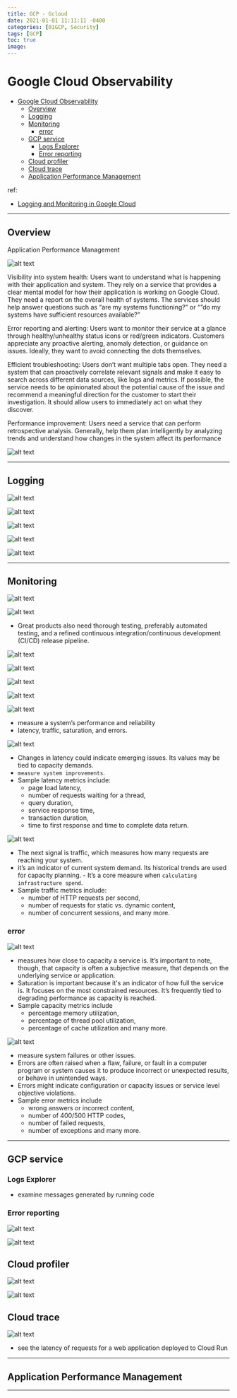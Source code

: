 ```yaml
---
title: GCP - Gcloud
date: 2021-01-01 11:11:11 -0400
categories: [01GCP, Security]
tags: [GCP]
toc: true
image:
---
```


# Google Cloud Observability

- [Google Cloud Observability](#google-cloud-observability)
  - [Overview](#overview)
  - [Logging](#logging)
  - [Monitoring](#monitoring)
    - [error](#error)
  - [GCP service](#gcp-service)
    - [Logs Explorer](#logs-explorer)
    - [Error reporting](#error-reporting)
  - [Cloud profiler](#cloud-profiler)
  - [Cloud trace](#cloud-trace)
  - [Application Performance Management](#application-performance-management)

ref:
- [Logging and Monitoring in Google Cloud]()

---

## Overview

Application Performance Management

![alt text](images/mcl6grha83.png)

Visibility into system health: Users want to understand what is happening with their application and system. They rely on a service that provides a clear mental model for how their application is working on Google Cloud. They need a report on the overall health of systems. The services should help answer questions such as “are my systems functioning?” or “”do my systems have sufficient resources available?”

Error reporting and alerting: Users want to monitor their service at a glance through healthy/unhealthy status icons or red/green indicators. Customers appreciate any proactive alerting, anomaly detection, or guidance on issues. Ideally, they want to avoid connecting the dots themselves.

Efficient troubleshooting: Users don’t want multiple tabs open. They need a system that can proactively correlate relevant signals and make it easy to search across different data sources, like logs and metrics. If possible, the service needs to be opinionated about the potential cause of the issue and recommend a meaningful direction for the customer to start their investigation. It should allow users to immediately act on what they discover.

Performance improvement: Users need a service that can perform retrospective analysis. Generally, help them plan intelligently by analyzing trends and understand how changes in the system affect its performance

![alt text](images/mcl6grhb23.png)


---

## Logging

![alt text](images/mcl6grhc72.png)

![alt text](images/mcl6grhc09.png)

![alt text](images/mcl6grhc22.png)

![alt text](images/mcl6grhc11.png)

![alt text](images/mcl6grhd54.png)

---

## Monitoring

![alt text](images/mcl6grhd68.png)


![alt text](images/mcl6grhd26.png)

- Great products also need thorough testing, preferably automated testing, and a refined continuous integration/continuous development (CI/CD) release pipeline.

![alt text](images/mcl6grhd87.png)

![alt text](images/mcl6grhd69.png)


![alt text](images/mcl6grhe88.png)

![alt text](images/mcl6grhe68.png)


![alt text](images/mcl6grhf84.png)

- measure a system’s performance and reliability
- latency, traffic, saturation, and errors.

![alt text](images/mcl6grhf61.png)

- Changes in latency could indicate emerging issues. Its values may be tied to capacity demands.
- `measure system improvements`.
- Sample latency metrics include:
  - page load latency,
  - number of requests waiting for a thread,
  - query duration,
  - service response time,
  - transaction duration,
  - time to first response and time to complete data return.

![alt text](images/mcl6grhf21.png)

- The next signal is traffic, which measures how many requests are reaching your system.
- it’s an indicator of current system demand. Its historical trends are used for capacity planning. - It’s a core measure when `calculating infrastructure spend`.
- Sample traffic metrics include:
  - number of HTTP requests per second,
  - number of requests for static vs. dynamic content,
  - number of concurrent sessions, and many more.

### error

![alt text](images/mcl6grhf21.png)

- measures how close to capacity a service is. It’s important to note, though, that capacity is often a subjective measure, that depends on the underlying service or application.
- Saturation is important because it's an indicator of how full the service is. It focuses on the most constrained resources. It’s frequently tied to degrading performance as capacity is reached.
- Sample capacity metrics include
  - percentage memory utilization,
  - percentage of thread pool utilization,
  - percentage of cache utilization and many more.

![alt text](images/mcl6grhg97.png)

- measure system failures or other issues.
- Errors are often raised when a flaw, failure, or fault in a computer program or system causes it to produce incorrect or unexpected results, or behave in unintended ways.
- Errors might indicate configuration or capacity issues or service level objective violations.
- Sample error metrics include
  - wrong answers or incorrect content,
  - number of 400/500 HTTP codes,
  - number of failed requests,
  - number of exceptions and many more.

---

## GCP service

### Logs Explorer

- examine messages generated by running code

### Error reporting

![alt text](images/mcl6grhg15.png)

![alt text](images/mcl6grhg91.png)

## Cloud profiler

![alt text](images/mcl6grhg92.png)

![alt text](images/mcl6grhg04.png)

## Cloud trace

![alt text](images/mcl6grhh63.png)

- see the latency of requests for a web application deployed to Cloud Run

---

## Application Performance Management




---
